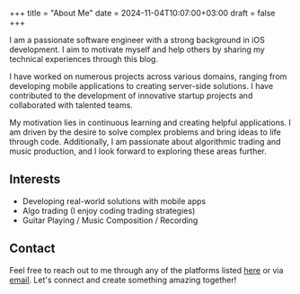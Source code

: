 +++
title = "About Me"
date = 2024-11-04T10:07:00+03:00
draft = false
+++

I am a passionate software engineer with a strong background in iOS development. I aim to motivate myself and help others by sharing my technical experiences through this blog.

I have worked on numerous projects across various domains, ranging from developing mobile applications to creating server-side solutions. I have contributed to the development of innovative startup projects and collaborated with talented teams.

My motivation lies in continuous learning and creating helpful applications. I am driven by the desire to solve complex problems and bring ideas to life through code. Additionally, I am passionate about algorithmic trading and music production, and I look forward to exploring these areas further.

## Interests
- Developing real-world solutions with mobile apps
- Algo trading (I enjoy coding trading strategies)
- Guitar Playing / Music Composition / Recording

## Contact
Feel free to reach out to me through any of the platforms listed [here](/) or via [email](mailto:eray.diler@gmail.com). Let's connect and create something amazing together!